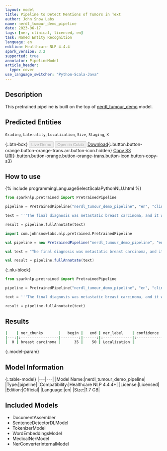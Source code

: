 ```yaml
---
layout: model
title: Pipeline to Detect Mentions of Tumors in Text
author: John Snow Labs
name: nerdl_tumour_demo_pipeline
date: 2023-06-17
tags: [ner, clinical, licensed, en]
task: Named Entity Recognition
language: en
edition: Healthcare NLP 4.4.4
spark_version: 3.2
supported: true
annotator: PipelineModel
article_header:
  type: cover
use_language_switcher: "Python-Scala-Java"
---
```


## Description

This pretrained pipeline is built on the top of [nerdl_tumour_demo](https://nlp.johnsnowlabs.com/2021/04/01/nerdl_tumour_demo_en.html) model.

## Predicted Entities

`Grading`, `Laterality`, `Localization`, `Size`, `Staging`, `X`



{:.btn-box}
<button class="button button-orange" disabled>Live Demo</button>
<button class="button button-orange" disabled>Open in Colab</button>
[Download](https://s3.amazonaws.com/auxdata.johnsnowlabs.com/clinical/models/nerdl_tumour_demo_pipeline_en_4.4.4_3.2_1686962708357.zip){:.button.button-orange.button-orange-trans.arr.button-icon.hidden}
[Copy S3 URI](s3://auxdata.johnsnowlabs.com/clinical/models/nerdl_tumour_demo_pipeline_en_4.4.4_3.2_1686962708357.zip){:.button.button-orange.button-orange-trans.button-icon.button-copy-s3}

## How to use



<div class="tabs-box" markdown="1">
{% include programmingLanguageSelectScalaPythonNLU.html %}

```python
from sparknlp.pretrained import PretrainedPipeline

pipeline = PretrainedPipeline("nerdl_tumour_demo_pipeline", "en", "clinical/models")

text = '''The final diagnosis was metastatic breast carcinoma, and it was classified as T2N1M1 stage IV. The histological grade of this 4 cm tumor was grade 2.'''

result = pipeline.fullAnnotate(text)
```
```scala
import com.johnsnowlabs.nlp.pretrained.PretrainedPipeline

val pipeline = new PretrainedPipeline("nerdl_tumour_demo_pipeline", "en", "clinical/models")

val text = "The final diagnosis was metastatic breast carcinoma, and it was classified as T2N1M1 stage IV. The histological grade of this 4 cm tumor was grade 2."

val result = pipeline.fullAnnotate(text)
```

{:.nlu-block}
```python
from sparknlp.pretrained import PretrainedPipeline

pipeline = PretrainedPipeline("nerdl_tumour_demo_pipeline", "en", "clinical/models")

text = '''The final diagnosis was metastatic breast carcinoma, and it was classified as T2N1M1 stage IV. The histological grade of this 4 cm tumor was grade 2.'''

result = pipeline.fullAnnotate(text)
```
</div>

## Results

```bash
|    | ner_chunks       |   begin |   end | ner_label    | confidence   |
|---:|:-----------------|--------:|------:|:-------------|:-------------|
|  0 | breast carcinoma |      35 |    50 | Localization |              |
```

{:.model-param}
## Model Information

{:.table-model}
|---|---|
|Model Name:|nerdl_tumour_demo_pipeline|
|Type:|pipeline|
|Compatibility:|Healthcare NLP 4.4.4+|
|License:|Licensed|
|Edition:|Official|
|Language:|en|
|Size:|1.7 GB|

## Included Models

- DocumentAssembler
- SentenceDetectorDLModel
- TokenizerModel
- WordEmbeddingsModel
- MedicalNerModel
- NerConverterInternalModel
